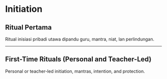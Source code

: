 # Initiation

## Ritual Pertama
Ritual inisiasi pribadi utawa dipandu guru, mantra, niat, lan perlindungan.

---

## First-Time Rituals (Personal and Teacher-Led)
Personal or teacher-led initiation, mantras, intention, and protection.
